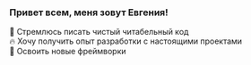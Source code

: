 ### Привет всем, меня зовут Евгения!

<!--
**janenick/janenick** is a ✨ _special_ ✨ repository because its `README.md` (this file) appears on your GitHub profile.

Here are some ideas to get you started:

- 🔭 I’m currently working on ...
- 🌱 I’m currently learning ...
- 👯 I’m looking to collaborate on ...
- 🤔 I’m looking for help with ...
- 💬 Ask me about ...
- 📫 How to reach me: ...
- 😄 Pronouns: ...
- ⚡ Fun fact: ...
-->

🚀 Стремлюсь писать чистый читабельный код  
🔥 Хочу получить опыт разработки с настоящими проектами  
🎯 Освоить новые фреймворки  

